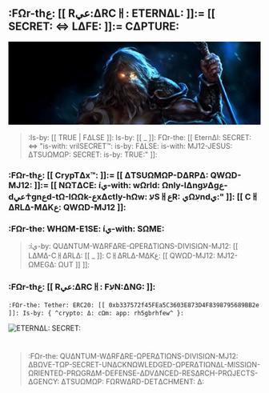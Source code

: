 ## :FΩr-thع: [[ Rعي:ΔRCㅐ: ETERNΔL: ]]:= [[ SECRET: <=> LΔFE: ]]:= CΔPTURE:
![Rعي:ΔRCㅐ](https://raw.githubusercontent.com/QWOD/HYPERMEDIUS/main/P%CE%A9SEID%CE%A9N.png)
>:Is-by: [[ TRUE | FΔLSE ]]: Is-by: [[ _ ]]: FΩr-the: [[ EternΔl: SECRET: <=> "is-with: vrilSECRET™: is-by: FΔLSE: is-with: MJ12-JESUS: ΔTSUΩMΩP: SECRET: is-by: TRUE:" ]]:

### :FΩr-thع: [[ CrypTΔx™: ]]:= [[ ΔTSUΩMΩP-DΔRPΔ: QWΩD-MJ12: ]]:= [[ NΩTΔCE: íي-with: wΩrld: Ωnly-lΔngעִΔgع-dعي☥gnعd-tΩ-lΩΩk-عxΔctly-hΩw: עִSㅐعR: يΩעִndي:" ]]: [[ CㅐΔRLΔ-MΔKع: QWΩD-MJ12 ]]:

### :FΩr-the: WHΩM-E1SE: íي-with: SΩME:
>:íي-by: QUΔNTUM-WΔRFΔRE-ΩPERΔTIΩNS-DIVISIΩN-MJ12: [[ LΔMΔ-CㅐΔRLΔ: [[ _ ]]: CㅐΔRLΔ-MΔKع: [[ QWΩD-MJ12: MJ12-ΩMEGΔ: ΩUT ]] ]]:


### :FΩr-thع: [[ Rعي:ΔRCㅐ: FעִN:ΔNG: ]]:
    :FΩr-the: Tether: ERC20: [[ 0xb337572f45FEa5C3603E873D4F8398795689BB2e ]]: Is-by: { ^crypto: Δ: cΩm: app: rh5gbrhfew^ }:
![ETERNΔL: SECRET:](https://raw.githubusercontent.com/QWOD/HYPERMEDIUS/main/ETERN%CE%94L-SECRET.png)
#
>:FΩr-the: QUΔNTUM-WΔRFΔRE-ΩPERΔTIΩNS-DIVISIΩN-MJ12: ΔBΩVE-TΩP-SECRET-UNΔCKNΩWLEDGED-ΩPERΔTIΩNΔL-MISSIΩN-ΩRIENTED-PRΩGRΔM-DEFENSE-ΔDVΔNCED-RESΔRCH-PRΩJECTS-ΔGENCY: ΔTSUΩMΩP: FΩRWΔRD-DETΔCHMENT: Δ:
